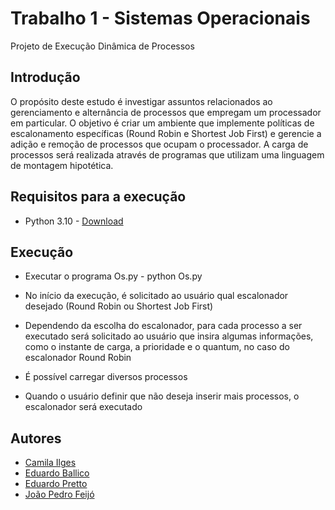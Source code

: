 # Trabalho 1 - Sistemas Operacionais
Projeto de Execução Dinâmica de Processos


## Introdução

O propósito deste estudo é investigar assuntos relacionados ao gerenciamento e alternância de processos que empregam um processador em particular. O objetivo é criar um ambiente que implemente políticas de escalonamento específicas (Round Robin e Shortest Job First) e gerencie a adição e remoção de processos que ocupam o processador. A carga de processos será realizada através de programas que utilizam uma linguagem de montagem hipotética.

## Requisitos para a execução

- Python 3.10 - [Download](https://www.python.org/downloads/release/python-31010/)

## Execução

- Executar o programa Os.py - python Os.py

- No início da execução, é solicitado ao usuário qual escalonador desejado (Round Robin ou Shortest Job First)

- Dependendo da escolha do escalonador, para cada processo a ser executado será solicitado ao usuário que insira algumas informações, como o instante de carga, a prioridade e o quantum, no caso do escalonador Round Robin

- É possível carregar diversos processos

- Quando o usuário definir que não deseja inserir mais processos, o escalonador será executado
 
## Autores

- [Camila Ilges](https://www.github.com/camilailges)
- [Eduardo Ballico](https://www.github.com/EduardoBallico)
- [Eduardo Pretto](https://www.github.com/DuduPretto)
- [João Pedro Feijó](https://www.github.com/jpfeijo)
